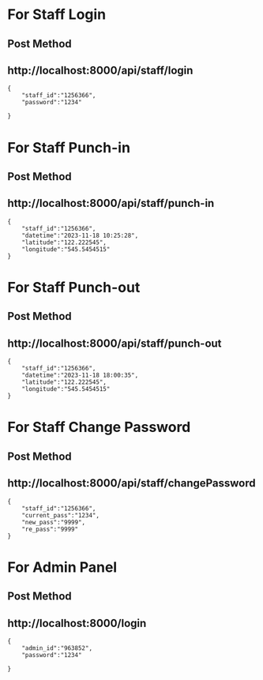 # For Staff Login 

## Post Method
## http://localhost:8000/api/staff/login

```
{
    "staff_id":"1256366",
    "password":"1234"
    
}
```


# For Staff Punch-in 

## Post Method
## http://localhost:8000/api/staff/punch-in

```
{
    "staff_id":"1256366",
    "datetime":"2023-11-18 10:25:28",
    "latitude":"122.222545",
    "longitude":"545.5454515"
}
```


# For Staff Punch-out 

## Post Method
## http://localhost:8000/api/staff/punch-out

```
{
    "staff_id":"1256366",
    "datetime":"2023-11-18 18:00:35",
    "latitude":"122.222545",
    "longitude":"545.5454515"
}
```


# For Staff Change Password 

## Post Method
## http://localhost:8000/api/staff/changePassword

```
{
    "staff_id":"1256366",
    "current_pass":"1234",
    "new_pass":"9999",
    "re_pass":"9999"
}
```


# For Admin Panel 

## Post Method
## http://localhost:8000/login

```
{
    "admin_id":"963852",
    "password":"1234"
    
}
```

<!-- 
# For Staff List 

## Get Method
## http://localhost:8000/api/staff/list


# For Staff Attendance List 

## Post Method
## http://localhost:8000/api/staff/attendance

```
{
    "staff_id":"1256366",
    "start_date":"2023-11-18",
    "end_date":"2023-11-19"
}
``` -->


